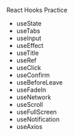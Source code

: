 React Hooks Practice

- useState
- useTabs
- useInput
- useEffect
- useTitle
- useRef
- useClick
- useConfirm
- useBeforeLeave
- useFadeIn
- useNetwork
- useScroll
- useFullScreen
- useNotification
- useAxios
